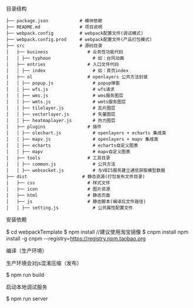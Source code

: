 目录结构

	├── package.json            # 模块依赖
    ├── README.md               # 项目说明
    ├── webpack.config          # webpack配置文件(调试模式)   
    ├── webpack.config.prod     # webpack配置文件(产品打包模式)  
    ├── src                     # 源码目录
    │   ├── business               # 业务性功能代码
    │   │ ├── typhoon				 # 如：台风动画
    │   ├── entries                # 入口文件代码
    │   │ ├── index				     # 如：首页index
    │   ├── ol					   # openlayers 公共方法封装
    │   │ ├── popup.js               # popup弹窗
    │   │ ├── wfs.js                 # wfs请求
    │   │ ├── wms.js                 # wms服务图层
    │   │ ├── wmts.js                # wmts服务图层
    │   │ ├── tilelayer.js           # 瓦片图层
    │   │ ├── vectorlayer.js         # 矢量图层
    │   │ ├── heatmaplayer.js        # 热力图层
    │   ├── plugins                # 插件
    │   │ ├── olechart.js            # openlayers + echarts 集成类
    │   │ ├── mapv.js				 # openlayers + mapv 集成类
    │   │ ├── echarts                # echarts自定义图表
    │   │ ├── mapv					 # mapv自定义图表
    │   ├── tools                  # 工具目录
    │   │ ├── common.js              # 公共方法
    │   │ ├── websocket.js           # 与VBI5服务建立通信获取模型数据
    ├── dist                     # 静态资源(打包发布文件目录)
    │   ├── css                    # 样式文件
	│   ├── icon                   # 图片资源
	│   ├── html                   # 静态页面
	│   ├── js                     # 静态脚本(编译后文件路径)
    │   │ ├── setting.js             # 公共属性配置文件

安装依赖

$ cd webpackTemplate
$ npm install                //建议使用淘宝镜像
$ cnpm install               npm install -g cnpm --registry=https://registry.npm.taobao.org


编译（生产环境）

生产环境会对js混淆压缩（发布）

$ npm run build

启动本地调试服务

$ npm run server